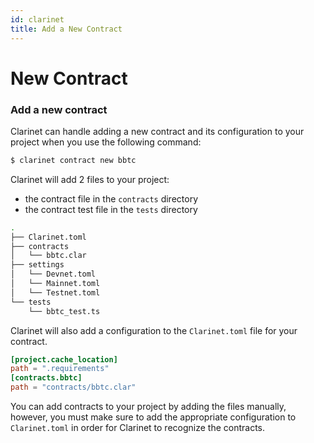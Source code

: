 ```yaml
---
id: clarinet
title: Add a New Contract
---
```


# New Contract

### Add a new contract

Clarinet can handle adding a new contract and its configuration to your project when you use the following command:

```bash
$ clarinet contract new bbtc
```

Clarinet will add 2 files to your project:
- the contract file in the `contracts` directory
- the contract test file in the `tests` directory

```bash
.
├── Clarinet.toml
├── contracts
│   └── bbtc.clar
├── settings
│   └── Devnet.toml
│   └── Mainnet.toml
│   └── Testnet.toml
└── tests
    └── bbtc_test.ts
```

Clarinet will also add a configuration to the `Clarinet.toml` file for your contract.

```toml
[project.cache_location]
path = ".requirements"
[contracts.bbtc]
path = "contracts/bbtc.clar"
```

You can add contracts to your project by adding the files manually, however, you must make sure to add the appropriate configuration
to `Clarinet.toml` in order for Clarinet to recognize the contracts.
